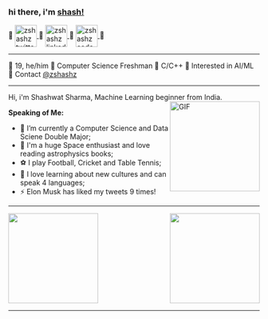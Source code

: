 ### hi there, i'm [shash!](https://zshashz.github.io) 

🔹
<a href="https://twitter.com/zshashz">
  <img align="center" alt="zshashz twitter" width="44px" src="https://cdn.jsdelivr.net/npm/simple-icons@v3/icons/twitter.svg" />
</a>
🔹
<a href="https://www.linkedin.com/in/zshashz/">
  <img align="center" alt="zshashz linkedin" width="44px" src="https://cdn.jsdelivr.net/npm/simple-icons@v3/icons/linkedin.svg" />
</a>
🔹
<a href="https://www.codechef.com/users/zshashz">
  <img align="center" alt="zshashz codechef" width="44px" src="https://cdn.jsdelivr.net/npm/simple-icons@v3/icons/codechef.svg" />
</a>
🔹

---

🔸 19, he/him 
🔸 Computer Science Freshman
🔸 C/C++ 
🔸 Interested in AI/ML
🔸 Contact [@zshashz](https://twitter.com/zshashz)

---

Hi, i'm Shashwat Sharma, Machine Learning beginner from India.
</br>
<img align="right" height='180px' alt="GIF" src="https://media.giphy.com/media/836HiJc7pgzy8iNXCn/giphy.gif" />

**Speaking of Me:**

- 🌱 I’m currently a Computer Science and Data Sciene Double Major;
- 🚀 I'm a huge Space enthusiast and love reading astrophysics books;
- ⚽ I play Football, Cricket and Table Tennis;
- 🐉 I love learning about new cultures and can speak 4 languages;
- ⚡️ Elon Musk has liked my tweets 9 times!

---

<img height='180px' src="https://github-readme-stats.vercel.app/api?username=zshashz&show_icons=true&theme=radical"><img height='180px' align="right" src="https://github-readme-stats.vercel.app/api/top-langs/?username=zshashz&show_icons=true&theme=radical">

---
